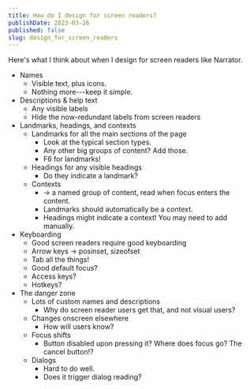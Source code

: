 ```yaml
---
title: How do I design for screen readers?
publishDate: 2023-03-26
published: false
slug: design_for_screen_readers
---
```


Here's what I think about when I design for screen readers like Narrator.

* Names
  * Visible text, plus icons.
  * Nothing more---keep it simple.
* Descriptions & help text
  * Any visible labels
  * Hide the now-redundant labels from screen readers
* Landmarks, headings, and contexts
  * Landmarks for all the main sections of the page
    * Look at the typical section types.
    * Any other big groups of content? Add those.
    * F6 for landmarks!
  * Headings for any visible headings
    * Do they indicate a landmark?
  * Contexts
    * &rarr; a named group of content, read when focus enters the content.
    * Landmarks should automatically be a context.
    * Headings might indicate a context! You may need to add manually.
* Keyboarding
  * Good screen readers require good keyboarding
  * Arrow keys &rarr; posinset, sizeofset
  * Tab all the things!
  * Good default focus?
  * Access keys?
  * Hotkeys?
* The danger zone
  * Lots of custom names and descriptions
    * Why do screen reader users get that, and not visual users?
  * Changes onscreen elsewhere
    * How will users know?
  * Focus shifts
    * Button disabled upon pressing it? Where does focus go? The cancel button!?
  * Dialogs
    * Hard to do well.
    * Does it trigger dialog reading?